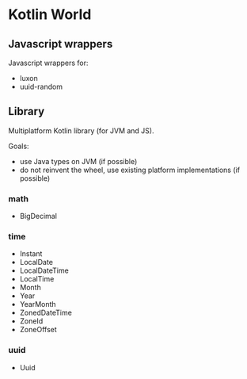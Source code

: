 # Kotlin World

## Javascript wrappers

Javascript wrappers for:
- luxon
- uuid-random

## Library

Multiplatform Kotlin library (for JVM and JS).

Goals:
- use Java types on JVM (if possible)
- do not reinvent the wheel, use existing platform implementations (if possible)

### math

- BigDecimal

### time

- Instant
- LocalDate
- LocalDateTime
- LocalTime
- Month
- Year
- YearMonth
- ZonedDateTime
- ZoneId
- ZoneOffset

### uuid

- Uuid
